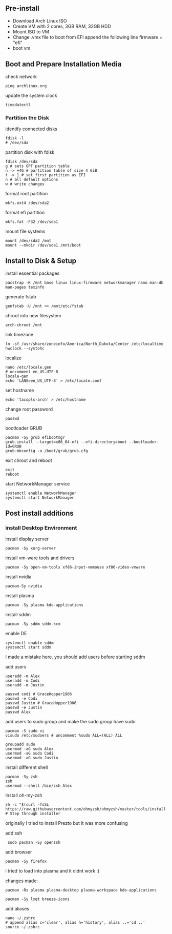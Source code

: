 ## Pre-install
- Download Arch Linux ISO
- Create VM with 2 cores, 3GB RAM, 32GB HDD
- Mount ISO to VM
- Change .vmx file to boot from EFI append the following line
	firmware = "efi"
- boot vm

## Boot and Prepare Installation Media
check network

	ping archlinux.org

update the system clock

	timedatectl

### Partition the Disk
identify connected disks

	fdisk -l
	# /dev/sda

partition disk with fdisk

	fdisk /dev/sda
	g # sets GPT partition table
	n -> +4G # partition table of size 4 GiB
	t -> 1 # set first partition as EFI
	n # all default options
	w # write changes

format root partition

	mkfs.ext4 /dev/sda2

format efi partition

	mkfs.fat -F32 /dev/sda1

mount file systems

	mount /dev/sda2 /mnt
	mount --mkdir /dev/sda1 /mnt/boot

## Install to Disk & Setup
install essential packages

	pacstrap -K /mnt base linux linux-firmware networkmanager nano man-db man-pages texinfo

generate fstab

	genfstab -U /mnt >> /mnt/etc/fstab

chroot into new filesystem

	arch-chroot /mnt

link timezone 

	ln -sf /usr/share/zoneinfo/America/North_Dakota/Center /etc/localtime
	hwclock --systohc

localize

	nano /etc/locale.gen
	# uncomment en_US.UTF-8
	locale-gen
	echo 'LANG=en_US_UTF-8' > /etc/locale.conf

set hostname

	echo 'tacopls-arch' > /etc/hostname

change root password

	passwd

bootloader GRUB

	pacman -Sy grub efibootmgr
	grub-install --target=x86_64-efi --efi-directory=boot --bootloader-id=GRUB
	grub-mkconfig -o /boot/grub/grub.cfg

exit chroot and reboot

	exit
	reboot

start NetworkManager service

	systemctl enable NetworkManager
	systemctl start NetworkManager

## Post install additions

### install Desktop Environment
install display server

	pacman -Sy xorg-server

install vm-ware tools and drivers

	pacman -Sy open-vm-tools xf86-input-vmmouse xf86-video-vmware

install nvidia

	pacman-Sy nvidia

install plasma

	pacman -Sy plasma kde-applications

install sddm

	pacman -Sy sddm sddm-kcm

enable DE

	systemctl enable sddm
	systemctl start sddm

I made a mistake here. you should add users before starting sddm

add users

	useradd -m Alex
	useradd -m Codi
	useradd -m Justin

	passwd codi # GraceHopper1906
	passwd -e Codi
	passwd Justin # GraceHopper1906
	passwd -e Justin
	passwd Alex

add users to sudo group and make the sudo group have sudo

	pacman -S sudo vi
	visudo /etc/sudoers # uncomment %sudo ALL=(ALL) ALL
	
	groupadd sudo
	usermod -aG sudo Alex
	usermod -aG sudo Codi
	usermod -aG sudo Justin

install different shell

	pacman -Sy zsh
	zsh 
	usermod --shell /bin/zsh Alex

Install oh-my-zsh

	sh -c "$(curl -fsSL https://raw.githubusercontent.com/ohmyzsh/ohmyzsh/master/tools/install.sh)"
	# Step through installer

originally I tried to install Prezto but it was more confusing

add ssh

	 sudo pacman -Sy openssh

add browser

	pacman -Sy firefox

i tried to load into plasma and it didnt work :(

changes made:

	pacman -Rs plasma plasma-desktop plasma-workspace kde-applications

	pacman -Sy lxqt breeze-icons

add aliases

	nano ~/.zshrc
	# append alias c='clear', alias h='history', alias ..='cd ..'
	source ~/.zshrc

